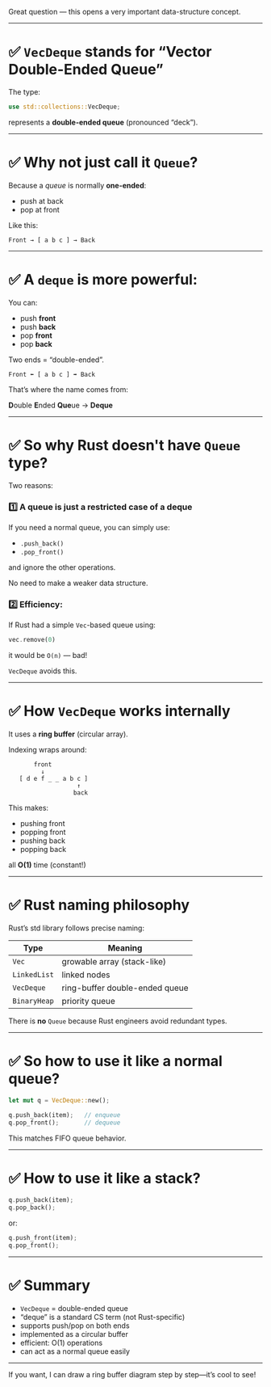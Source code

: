 Great question — this opens a very important data-structure concept.

---

# ✅ **`VecDeque` stands for “Vector Double-Ended Queue”**

The type:

```rust
use std::collections::VecDeque;
```

represents a **double-ended queue** (pronounced “deck”).

---

# ✅ **Why not just call it `Queue`?**

Because a *queue* is normally **one-ended**:

* push at back
* pop at front

Like this:

```
Front → [ a b c ] → Back
```

---

# ✅ **A `deque` is more powerful:**

You can:

* push **front**
* push **back**
* pop **front**
* pop **back**

Two ends = “double-ended”.

```
Front ⬅︎ [ a b c ] ➡︎ Back
```

That’s where the name comes from:

**D**ouble **E**nded **Que**ue → **Deque**

---

# ✅ **So why Rust doesn't have `Queue` type?**

Two reasons:

### 1️⃣ A queue is just a restricted case of a deque

If you need a normal queue, you can simply use:

* `.push_back()`
* `.pop_front()`

and ignore the other operations.

No need to make a weaker data structure.

### 2️⃣ Efficiency:

If Rust had a simple `Vec`-based queue using:

```rust
vec.remove(0)
```

it would be `O(n)` — bad!

`VecDeque` avoids this.

---

# ✅ **How `VecDeque` works internally**

It uses a **ring buffer** (circular array).

Indexing wraps around:

```
       front
         ↓
   [ d e f _ _ a b c ]
                   ↑
                  back
```

This makes:

* pushing front
* popping front
* pushing back
* popping back

all **O(1)** time (constant!)

---

# ✅ Rust naming philosophy

Rust’s std library follows precise naming:

| Type         | Meaning                        |
| ------------ | ------------------------------ |
| `Vec`        | growable array (stack-like)    |
| `LinkedList` | linked nodes                   |
| `VecDeque`   | ring-buffer double-ended queue |
| `BinaryHeap` | priority queue                 |

There is **no** `Queue` because Rust engineers avoid redundant types.

---

# ✅ So how to use it like a normal queue?

```rust
let mut q = VecDeque::new();

q.push_back(item);   // enqueue
q.pop_front();       // dequeue
```

This matches FIFO queue behavior.

---

# ✅ How to use it like a stack?

```rust
q.push_back(item);
q.pop_back();
```

or:

```rust
q.push_front(item);
q.pop_front();
```

---

# ✅ Summary

* `VecDeque` = double-ended queue
* “deque” is a standard CS term (not Rust-specific)
* supports push/pop on both ends
* implemented as a circular buffer
* efficient: O(1) operations
* can act as a normal queue easily

---

If you want, I can draw a ring buffer diagram step by step—it’s cool to see!
